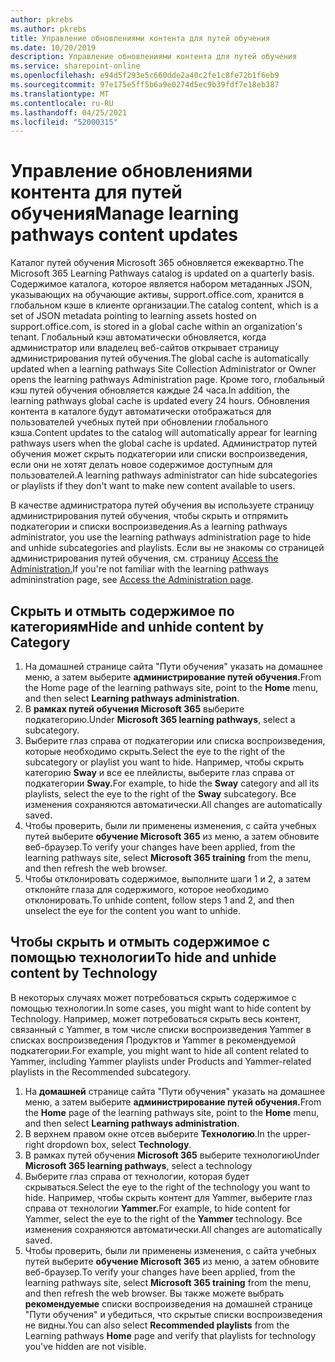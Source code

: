 ```yaml
---
author: pkrebs
ms.author: pkrebs
title: Управление обновлениями контента для путей обучения
ms.date: 10/20/2019
description: Управление обновлениями контента для путей обучения
ms.service: sharepoint-online
ms.openlocfilehash: e94d5f293e5c660dde2a40c2fe1c8fe72b1f6eb9
ms.sourcegitcommit: 97e175e5ff5b6a9e0274d5ec9b39fdf7e18eb387
ms.translationtype: MT
ms.contentlocale: ru-RU
ms.lasthandoff: 04/25/2021
ms.locfileid: "52000315"
---
```

# <a name="manage-learning-pathways-content-updates"></a><span data-ttu-id="0d2f5-103">Управление обновлениями контента для путей обучения</span><span class="sxs-lookup"><span data-stu-id="0d2f5-103">Manage learning pathways content updates</span></span>
<span data-ttu-id="0d2f5-104">Каталог путей обучения Microsoft 365 обновляется ежеквартно.</span><span class="sxs-lookup"><span data-stu-id="0d2f5-104">The Microsoft 365 Learning Pathways catalog is updated on a quarterly basis.</span></span> <span data-ttu-id="0d2f5-105">Содержимое каталога, которое является набором метаданных JSON, указывающих на обучающие активы, support.office.com, хранится в глобальном кэше в клиенте организации.</span><span class="sxs-lookup"><span data-stu-id="0d2f5-105">The catalog content, which is a set of JSON metadata pointing to learning assets hosted on support.office.com, is stored in a global cache within an organization's tenant.</span></span> <span data-ttu-id="0d2f5-106">Глобальный кэш автоматически обновляется, когда администратор или владелец веб-сайтов открывает страницу администрирования путей обучения.</span><span class="sxs-lookup"><span data-stu-id="0d2f5-106">The global cache is automatically updated when a learning pathways Site Collection Administrator or Owner opens the learning pathways Administration page.</span></span> <span data-ttu-id="0d2f5-107">Кроме того, глобальный кэш путей обучения обновляется каждые 24 часа.</span><span class="sxs-lookup"><span data-stu-id="0d2f5-107">In addition, the learning pathways global cache is updated every 24 hours.</span></span> <span data-ttu-id="0d2f5-108">Обновления контента в каталоге будут автоматически отображаться для пользователей учебных путей при обновлении глобального кэша.</span><span class="sxs-lookup"><span data-stu-id="0d2f5-108">Content updates to the catalog will automatically appear for learning pathways users when the global cache is updated.</span></span> <span data-ttu-id="0d2f5-109">Администратор путей обучения может скрыть подкатегории или списки воспроизведения, если они не хотят делать новое содержимое доступным для пользователей.</span><span class="sxs-lookup"><span data-stu-id="0d2f5-109">A learning pathways administrator can hide subcategories or playlists if they don't want to make new content available to users.</span></span>

<span data-ttu-id="0d2f5-110">В качестве администратора путей обучения вы используете страницу администрирования путей обучения, чтобы скрыть и отпрямить подкатегории и списки воспроизведения.</span><span class="sxs-lookup"><span data-stu-id="0d2f5-110">As a learning pathways administrator, you use the learning pathways administration page to hide and unhide subcategories and playlists.</span></span> <span data-ttu-id="0d2f5-111">Если вы не знакомы со страницей администрирования путей обучения, см. страницу [Access the Administration.](custom_accessadmin.md)</span><span class="sxs-lookup"><span data-stu-id="0d2f5-111">If you're not familiar with the learning pathways admininstration page, see [Access the Administration page](custom_accessadmin.md).</span></span>

## <a name="hide-and-unhide-content-by-category"></a><span data-ttu-id="0d2f5-112">Скрыть и отмыть содержимое по категориям</span><span class="sxs-lookup"><span data-stu-id="0d2f5-112">Hide and unhide content by Category</span></span>
1. <span data-ttu-id="0d2f5-113">На домашней странице сайта "Пути обучения"  указать на домашнее меню, а затем выберите **администрирование путей обучения.**</span><span class="sxs-lookup"><span data-stu-id="0d2f5-113">From the Home page of the learning pathways site, point to the **Home** menu, and then select **Learning pathways administration**.</span></span>
2. <span data-ttu-id="0d2f5-114">В **рамках путей обучения Microsoft 365** выберите подкатегорию.</span><span class="sxs-lookup"><span data-stu-id="0d2f5-114">Under **Microsoft 365 learning pathways**, select a subcategory.</span></span>
3. <span data-ttu-id="0d2f5-115">Выберите глаз справа от подкатегории или списка воспроизведения, которые необходимо скрыть.</span><span class="sxs-lookup"><span data-stu-id="0d2f5-115">Select the eye to the right of the subcategory or playlist you want to hide.</span></span> <span data-ttu-id="0d2f5-116">Например, чтобы скрыть категорию **Sway** и все ее плейлисты, выберите глаз справа от подкатегории **Sway.**</span><span class="sxs-lookup"><span data-stu-id="0d2f5-116">For example, to hide the **Sway** category and all its playlists, select the eye to the right of the **Sway** subcategory.</span></span> <span data-ttu-id="0d2f5-117">Все изменения сохраняются автоматически.</span><span class="sxs-lookup"><span data-stu-id="0d2f5-117">All changes are automatically saved.</span></span>
4. <span data-ttu-id="0d2f5-118">Чтобы проверить, были ли применены изменения, с сайта учебных путей выберите **обучение Microsoft 365** из меню, а затем обновите веб-браузер.</span><span class="sxs-lookup"><span data-stu-id="0d2f5-118">To verify your changes have been applied, from the learning pathways site, select **Microsoft 365 training** from the menu, and then refresh the web browser.</span></span>
5. <span data-ttu-id="0d2f5-119">Чтобы отклонировать содержимое, выполните шаги 1 и 2, а затем отклонйте глаза для содержимого, которое необходимо отклонировать.</span><span class="sxs-lookup"><span data-stu-id="0d2f5-119">To unhide content, follow steps 1 and 2, and then unselect the eye for the content you want to unhide.</span></span>

## <a name="to-hide-and-unhide-content-by-technology"></a><span data-ttu-id="0d2f5-120">Чтобы скрыть и отмыть содержимое с помощью технологии</span><span class="sxs-lookup"><span data-stu-id="0d2f5-120">To hide and unhide content by Technology</span></span>
<span data-ttu-id="0d2f5-121">В некоторых случаях может потребоваться скрыть содержимое с помощью технологии.</span><span class="sxs-lookup"><span data-stu-id="0d2f5-121">In some cases, you might want to hide content by Technology.</span></span> <span data-ttu-id="0d2f5-122">Например, может потребоваться скрыть весь контент, связанный с Yammer, в том числе списки воспроизведения Yammer в списках воспроизведения Продуктов и Yammer в рекомендуемой подкатегории.</span><span class="sxs-lookup"><span data-stu-id="0d2f5-122">For example, you might want to hide all content related to Yammer, including Yammer playlists under Products and Yammer-related playlists in the Recommended subcategory.</span></span>

1. <span data-ttu-id="0d2f5-123">На **домашней** странице сайта "Пути обучения"  указать на домашнее меню, а затем выберите **администрирование путей обучения.**</span><span class="sxs-lookup"><span data-stu-id="0d2f5-123">From the **Home** page of the learning pathways site, point to the **Home** menu, and then select **Learning pathways administration**.</span></span>
2. <span data-ttu-id="0d2f5-124">В верхнем правом окне отсев выберите **Технологию**.</span><span class="sxs-lookup"><span data-stu-id="0d2f5-124">In the upper-right dropdown box, select **Technology**.</span></span>
3. <span data-ttu-id="0d2f5-125">В рамках путей обучения **Microsoft 365** выберите технологию</span><span class="sxs-lookup"><span data-stu-id="0d2f5-125">Under **Microsoft 365 learning pathways**, select a technology</span></span>
4. <span data-ttu-id="0d2f5-126">Выберите глаз справа от технологии, которая будет скрываться.</span><span class="sxs-lookup"><span data-stu-id="0d2f5-126">Select the eye to the right of the technology you want to hide.</span></span> <span data-ttu-id="0d2f5-127">Например, чтобы скрыть контент для Yammer, выберите глаз справа от технологии **Yammer.**</span><span class="sxs-lookup"><span data-stu-id="0d2f5-127">For example, to hide content for Yammer, select the eye to the right of the **Yammer** technology.</span></span> <span data-ttu-id="0d2f5-128">Все изменения сохраняются автоматически.</span><span class="sxs-lookup"><span data-stu-id="0d2f5-128">All changes are automatically saved.</span></span>
5. <span data-ttu-id="0d2f5-129">Чтобы проверить, были ли применены изменения, с сайта учебных путей выберите **обучение Microsoft 365** из меню, а затем обновите веб-браузер.</span><span class="sxs-lookup"><span data-stu-id="0d2f5-129">To verify your changes have been applied, from the learning pathways site, select **Microsoft 365 training** from the menu, and then refresh the web browser.</span></span> <span data-ttu-id="0d2f5-130">Вы также можете выбрать **рекомендуемые** списки  воспроизведения на домашней странице "Пути обучения" и убедиться, что скрытые списки воспроизведения не видны.</span><span class="sxs-lookup"><span data-stu-id="0d2f5-130">You can also select **Recommended playlists** from the Learning pathways **Home** page and verify that playlists for technology you've hidden are not visible.</span></span>

